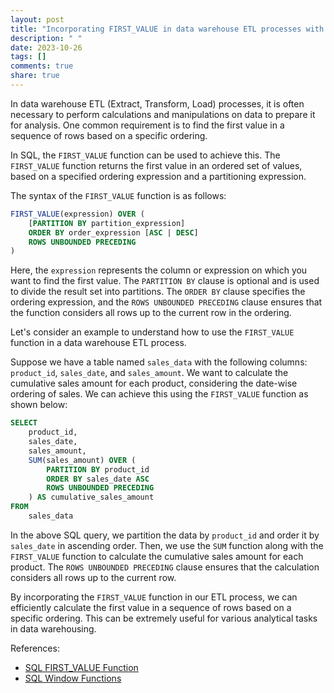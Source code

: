 ```yaml
---
layout: post
title: "Incorporating FIRST_VALUE in data warehouse ETL processes with SQL"
description: " "
date: 2023-10-26
tags: []
comments: true
share: true
---
```


In data warehouse ETL (Extract, Transform, Load) processes, it is often necessary to perform calculations and manipulations on data to prepare it for analysis. One common requirement is to find the first value in a sequence of rows based on a specific ordering.

In SQL, the `FIRST_VALUE` function can be used to achieve this. The `FIRST_VALUE` function returns the first value in an ordered set of values, based on a specified ordering expression and a partitioning expression.

The syntax of the `FIRST_VALUE` function is as follows:

```sql
FIRST_VALUE(expression) OVER (
    [PARTITION BY partition_expression]
    ORDER BY order_expression [ASC | DESC]
    ROWS UNBOUNDED PRECEDING
)
```

Here, the `expression` represents the column or expression on which you want to find the first value. The `PARTITION BY` clause is optional and is used to divide the result set into partitions. The `ORDER BY` clause specifies the ordering expression, and the `ROWS UNBOUNDED PRECEDING` clause ensures that the function considers all rows up to the current row in the ordering.

Let's consider an example to understand how to use the `FIRST_VALUE` function in a data warehouse ETL process. 

Suppose we have a table named `sales_data` with the following columns: `product_id`, `sales_date`, and `sales_amount`. We want to calculate the cumulative sales amount for each product, considering the date-wise ordering of sales. We can achieve this using the `FIRST_VALUE` function as shown below:

```sql
SELECT
    product_id,
    sales_date,
    sales_amount,
    SUM(sales_amount) OVER (
        PARTITION BY product_id
        ORDER BY sales_date ASC
        ROWS UNBOUNDED PRECEDING
    ) AS cumulative_sales_amount
FROM
    sales_data
```

In the above SQL query, we partition the data by `product_id` and order it by `sales_date` in ascending order. Then, we use the `SUM` function along with the `FIRST_VALUE` function to calculate the cumulative sales amount for each product. The `ROWS UNBOUNDED PRECEDING` clause ensures that the calculation considers all rows up to the current row.

By incorporating the `FIRST_VALUE` function in our ETL process, we can efficiently calculate the first value in a sequence of rows based on a specific ordering. This can be extremely useful for various analytical tasks in data warehousing.

References:
- [SQL FIRST_VALUE Function](https://www.w3schools.com/sql/sql_window.asp)
- [SQL Window Functions](https://www.postgresql.org/docs/current/tutorial-window.html)